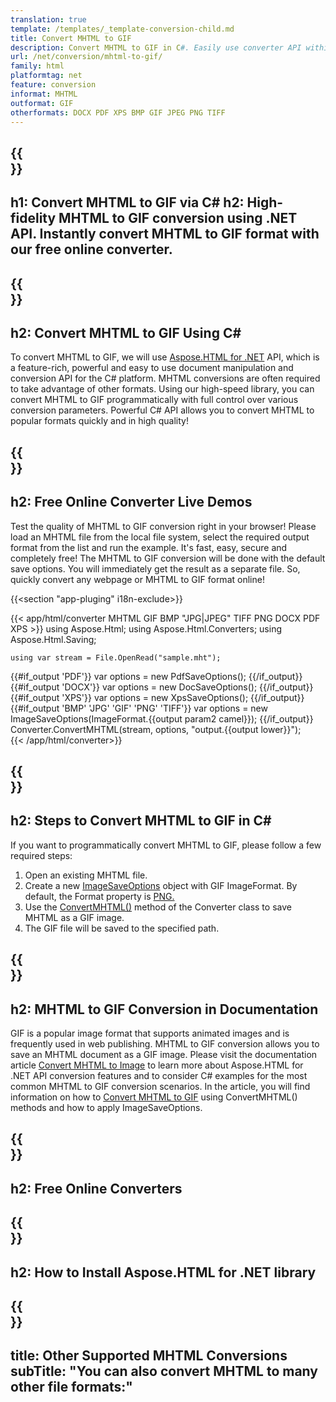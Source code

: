 ```yaml
---
translation: true
template: /templates/_template-conversion-child.md
title: Convert MHTML to GIF
description: Convert MHTML to GIF in C#. Easily use converter API within ASP.NET or any .NET application. Try online MHTML to GIF Converter for free!
url: /net/conversion/mhtml-to-gif/
family: html
platformtag: net
feature: conversion
informat: MHTML
outformat: GIF
otherformats: DOCX PDF XPS BMP GIF JPEG PNG TIFF
---
```


{{<section banner>}}
---
h1: Convert MHTML to GIF via C#
h2: High-fidelity MHTML to GIF conversion using .NET API. Instantly convert MHTML to GIF format with our free online converter.
---

{{<section overview>}}
---
h2: Convert MHTML to GIF Using C#
---

To convert MHTML to GIF, we will use [Aspose.HTML for .NET](https://products.aspose.com/html/{{lang.url-fragment}}net/) API, which is a feature-rich, powerful and easy to use document manipulation and conversion API for the C# platform. MHTML conversions are often required to take advantage of other formats. Using our high-speed library, you can convert MHTML to GIF programmatically with full control over various conversion parameters. Powerful C# API allows you to convert MHTML to popular formats quickly and in high quality!

{{<section demos>}}
---
h2: Free Online Converter Live Demos
---

Test the quality of MHTML to GIF conversion right in your browser! Please load an MHTML file from the local file system, select the required output format from the list and run the example. It's fast, easy, secure and completely free! The MHTML to GIF conversion will be done with the default save options. You will immediately get the result as a separate file. So, quickly convert any webpage or MHTML to GIF format online!

{{<section "app-pluging" i18n-exclude>}}

{{< app/html/converter MHTML GIF BMP "JPG|JPEG" TIFF PNG DOCX PDF XPS >}}
using Aspose.Html;
using Aspose.Html.Converters;
using Aspose.Html.Saving;

    using var stream = File.OpenRead("sample.mht");
{{#if_output 'PDF'}}
    var options = new PdfSaveOptions();
{{/if_output}}
{{#if_output 'DOCX'}}
    var options = new DocSaveOptions();
{{/if_output}}
{{#if_output 'XPS'}}
    var options = new XpsSaveOptions();
{{/if_output}}
{{#if_output 'BMP' 'JPG' 'GIF' 'PNG' 'TIFF'}}
    var options = new ImageSaveOptions(ImageFormat.{{output param2 camel}});
{{/if_output}}
    Converter.ConvertMHTML(stream, options, "output.{{output lower}}");   
{{< /app/html/converter>}} 


{{<section steps>}}
---
h2: Steps to Convert MHTML to GIF in C#
---

If you want to programmatically convert MHTML to GIF,  please follow a few required steps:

1.  Open an existing MHTML file.
1.  Create a new [ImageSaveOptions](https://reference.aspose.com/html/net/aspose.html.saving/imagesaveoptions/) object with GIF ImageFormat. By default, the Format property is [PNG.](https://reference.aspose.com/html/net/aspose.html.rendering.image/imageformat/)
1.  Use the [ConvertMHTML()](https://reference.aspose.com/html/net/aspose.html.converters/converter/convertmhtml/) method of the Converter class to save MHTML as a GIF image.
1.  The GIF file will be saved to the specified path.

{{<section documentation>}}
---
h2: MHTML to GIF Conversion in Documentation
---

GIF is a popular image format that supports animated images and is frequently used in web publishing. MHTML to GIF conversion allows you to save an MHTML document as a GIF image. Please visit the documentation article [Convert MHTML to Image](https://docs.aspose.com/html/net/converting-between-formats/mhtml-to-image/) to learn more about Aspose.HTML for .NET API conversion features and to consider C# examples for the most common MHTML to GIF conversion scenarios. In the article, you will find information on how to <a href="https://docs.aspose.com/html/net/converting-between-formats/mhtml-to-image/#convert-mhtml-to-gif" target="_blank">Convert MHTML to GIF</a> using ConvertMHTML() methods and how to apply ImageSaveOptions.

{{<section online-converters>}}
---
h2: Free Online Converters
---

{{<section get-started>}}
---
h2: How to Install Aspose.HTML for .NET library
---

{{<section other-conversions>}}
---
title: Other Supported MHTML Conversions
subTitle: "You can also convert MHTML to many other file formats:"
---